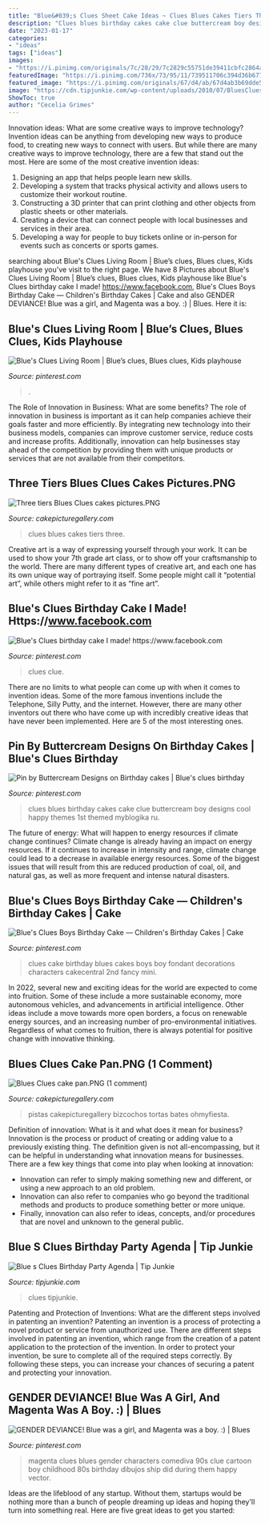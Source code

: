 ```yaml
---
title: "Blue&#039;s Clues Sheet Cake Ideas ~ Clues Blues Cakes Tiers Three"
description: "Clues blues birthday cakes cake clue buttercream boy designs cool happy themes 1st themed myblogika ru"
date: "2023-01-17"
categories:
- "ideas"
tags: ["ideas"]
images:
- "https://i.pinimg.com/originals/7c/28/29/7c2829c55751de39411cbfc2864a98e9.jpg"
featuredImage: "https://i.pinimg.com/736x/73/95/11/739511706c394d36b6775a7de41f2495--blues-clues-magenta.jpg"
featured_image: "https://i.pinimg.com/originals/67/d4/ab/67d4ab3b69dde5d61c3df7132a561f9b.png"
image: "https://cdn.tipjunkie.com/wp-content/uploads/2010/07/BluesClues_PresentTime.jpg"
ShowToc: true
author: "Cecelia Grimes"
---
```



Innovation ideas: What are some creative ways to improve technology?
Invention ideas can be anything from developing new ways to produce food, to creating new ways to connect with users. But while there are many creative ways to improve technology, there are a few that stand out the most. Here are some of the most creative invention ideas:
1. Designing an app that helps people learn new skills.
2. Developing a system that tracks physical activity and allows users to customize their workout routine.
3. Constructing a 3D printer that can print clothing and other objects from plastic sheets or other materials.
4. Creating a device that can connect people with local businesses and services in their area.
5. Developing a way for people to buy tickets online or in-person for events such as concerts or sports games.

	

		
searching about Blue&#039;s Clues Living Room | Blue’s clues, Blues clues, Kids playhouse you've visit to the right page. We have 8 Pictures about Blue&#039;s Clues Living Room | Blue’s clues, Blues clues, Kids playhouse like Blue&#039;s Clues birthday cake I made! https://www.facebook.com, Blue&#039;s Clues Boys Birthday Cake — Children&#039;s Birthday Cakes | Cake and also GENDER DEVIANCE! Blue was a girl, and Magenta was a boy. :) | Blues. Here it is:
		
    
## Blue&#039;s Clues Living Room | Blue’s Clues, Blues Clues, Kids Playhouse

<img loading=lazy src="https://i.pinimg.com/originals/67/d4/ab/67d4ab3b69dde5d61c3df7132a561f9b.png" onerror="this.onerror=null;this.src='https://tse1.mm.bing.net/th?id=OIP.bMIfFkwKEApqMhF7hv7scgHaFj&amp;pid=15.1';" alt="Blue&#039;s Clues Living Room | Blue’s clues, Blues clues, Kids playhouse">

_Source: pinterest.com_

>. 

	

The Role of Innovation in Business: What are some benefits?
The role of innovation in business is important as it can help companies achieve their goals faster and more efficiently. By integrating new technology into their business models, companies can improve customer service, reduce costs and increase profits. Additionally, innovation can help businesses stay ahead of the competition by providing them with unique products or services that are not available from their competitors.

    
## Three Tiers Blues Clues Cakes Pictures.PNG

<img loading=lazy src="http://www.cakepicturegallery.com/d/85155-1/Three+tiers+Blues+Clues+cakes+pictures.PNG" onerror="this.onerror=null;this.src='https://tse2.mm.bing.net/th?id=OIP.gf9NWnuYFaZAb5Ryzn_6QAHaH_&amp;pid=15.1';" alt="Three tiers Blues Clues cakes pictures.PNG">

_Source: cakepicturegallery.com_

>clues blues cakes tiers three. 

	

Creative art is a way of expressing yourself through your work. It can be used to show your 7th grade art class, or to show off your craftsmanship to the world. There are many different types of creative art, and each one has its own unique way of portraying itself. Some people might call it “potential art”, while others might refer to it as “fine art”.

    
## Blue&#039;s Clues Birthday Cake I Made! Https://www.facebook.com

<img loading=lazy src="https://i.pinimg.com/736x/dc/99/51/dc99510ee3b701e361d2a71f54f10691--nd-birthday-birthday-cakes.jpg" onerror="this.onerror=null;this.src='https://tse2.mm.bing.net/th?id=OIP.6xAnzu_7mcOjcaCh4b2QdAHaJC&amp;pid=15.1';" alt="Blue&#039;s Clues birthday cake I made! https://www.facebook.com">

_Source: pinterest.com_

>clues clue. 

	

There are no limits to what people can come up with when it comes to invention ideas. Some of the more famous inventions include the Telephone, Silly Putty, and the internet. However, there are many other inventors out there who have come up with incredibly creative ideas that have never been implemented. Here are 5 of the most interesting ones.

    
## Pin By Buttercream Designs On Birthday Cakes | Blue&#039;s Clues Birthday

<img loading=lazy src="https://i.pinimg.com/originals/12/e2/72/12e2728d451af8a065cef977553db874.jpg" onerror="this.onerror=null;this.src='https://tse2.mm.bing.net/th?id=OIP.IAJvdG3gkKyOgMXJX2N7LgHaLj&amp;pid=15.1';" alt="Pin by Buttercream Designs on Birthday cakes | Blue&#039;s clues birthday">

_Source: pinterest.com_

>clues blues birthday cakes cake clue buttercream boy designs cool happy themes 1st themed myblogika ru. 

	

The future of energy: What will happen to energy resources if climate change continues?
Climate change is already having an impact on energy resources. If it continues to increase in intensity and range, climate change could lead to a decrease in available energy resources. Some of the biggest issues that will result from this are reduced production of coal, oil, and natural gas, as well as more frequent and intense natural disasters.

    
## Blue&#039;s Clues Boys Birthday Cake — Children&#039;s Birthday Cakes | Cake

<img loading=lazy src="https://i.pinimg.com/originals/7c/28/29/7c2829c55751de39411cbfc2864a98e9.jpg" onerror="this.onerror=null;this.src='https://tse3.mm.bing.net/th?id=OIP.Y4O6z3OKK8uQx1xYtfjSggHaJ3&amp;pid=15.1';" alt="Blue&#039;s Clues Boys Birthday Cake — Children&#039;s Birthday Cakes | Cake">

_Source: pinterest.com_

>clues cake birthday blues cakes boys boy fondant decorations characters cakecentral 2nd fancy mini. 

	

In 2022, several new and exciting ideas for the world are expected to come into fruition. Some of these include a more sustainable economy, more autonomous vehicles, and advancements in artificial intelligence. Other ideas include a move towards more open borders, a focus on renewable energy sources, and an increasing number of pro-environmental initiatives. Regardless of what comes to fruition, there is always potential for positive change with innovative thinking.

    
## Blues Clues Cake Pan.PNG (1 Comment)

<img loading=lazy src="https://www.cakepicturegallery.com/d/85106-1/Blues+Clues+cake+pan.PNG" onerror="this.onerror=null;this.src='https://tse1.mm.bing.net/th?id=OIP.TR3wwhAlFJJb8UBCnMTIlQHaE_&amp;pid=15.1';" alt="Blues Clues cake pan.PNG (1 comment)">

_Source: cakepicturegallery.com_

>pistas cakepicturegallery bizcochos tortas bates ohmyfiesta. 

	

Definition of innovation: What is it and what does it mean for business?
Innovation is the process or product of creating or adding value to a previously existing thing. The definition given is not all-encompassing, but it can be helpful in understanding what innovation means for businesses. 
There are a few key things that come into play when looking at innovation: 
- Innovation can refer to simply making something new and different, or using a new approach to an old problem. 
- Innovation can also refer to companies who go beyond the traditional methods and products to produce something better or more unique. 
- Finally, innovation can also refer to ideas, concepts, and/or procedures that are novel and unknown to the general public.

    
## Blue S Clues Birthday Party Agenda | Tip Junkie

<img loading=lazy src="https://cdn.tipjunkie.com/wp-content/uploads/2010/07/BluesClues_PresentTime.jpg" onerror="this.onerror=null;this.src='https://tse2.mm.bing.net/th?id=OIP.dagWAxz18vnyGoga57tumAHaFj&amp;pid=15.1';" alt="Blue s Clues Birthday Party Agenda | Tip Junkie">

_Source: tipjunkie.com_

>clues tipjunkie. 

	

Patenting and Protection of Inventions: What are the different steps involved in patenting an invention?
Patenting an invention is a process of protecting a novel product or service from unauthorized use. There are different steps involved in patenting an invention, which range from the creation of a patent application to the protection of the invention. In order to protect your invention, be sure to complete all of the required steps correctly. By following these steps, you can increase your chances of securing a patent and protecting your innovation.

    
## GENDER DEVIANCE! Blue Was A Girl, And Magenta Was A Boy. :) | Blues

<img loading=lazy src="https://i.pinimg.com/736x/73/95/11/739511706c394d36b6775a7de41f2495--blues-clues-magenta.jpg" onerror="this.onerror=null;this.src='https://tse4.mm.bing.net/th?id=OIP.nh-s3HVocKtWkML2J_rDowAAAA&amp;pid=15.1';" alt="GENDER DEVIANCE! Blue was a girl, and Magenta was a boy. :) | Blues">

_Source: pinterest.com_

>magenta clues blues gender characters comediva 90s clue cartoon boy childhood 80s birthday dibujos ship did during them happy vector. 

	

Ideas are the lifeblood of any startup. Without them, startups would be nothing more than a bunch of people dreaming up ideas and hoping they'll turn into something real. Here are five great ideas to get you started: 

